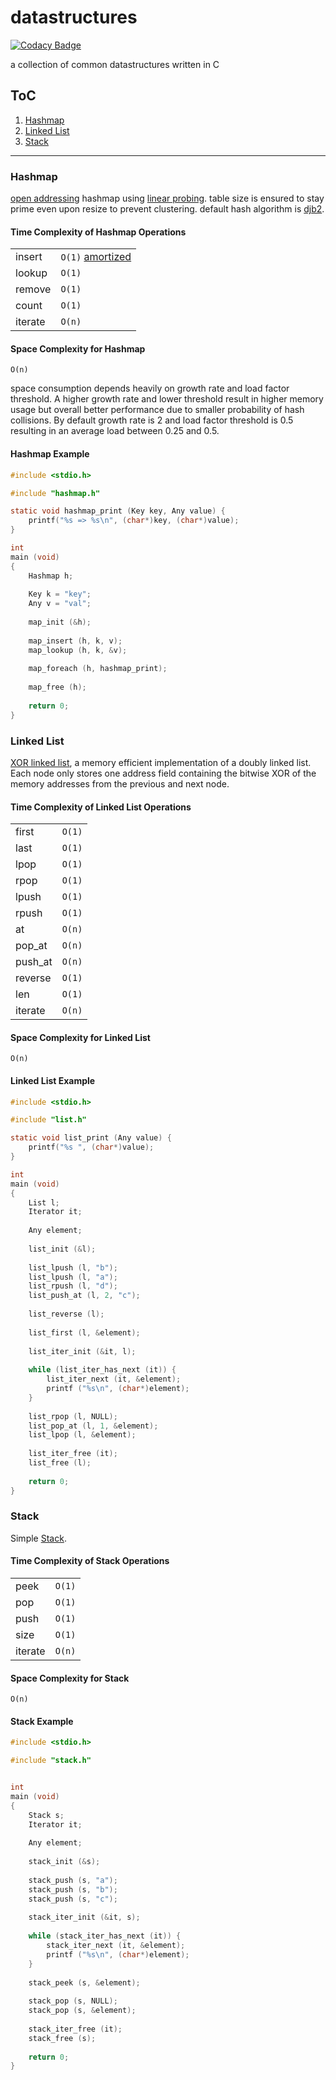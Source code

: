 # datastructures

[![Codacy Badge](https://api.codacy.com/project/badge/Grade/fdc6b14a60ab4307b0a04471832acbbe)](https://www.codacy.com/app/off-world/datastructures?utm_source=github.com&amp;utm_medium=referral&amp;utm_content=off-world/datastructures&amp;utm_campaign=Badge_Grade)

a collection of common datastructures written in C

## ToC

1.  [Hashmap](#hashmap)
2.  [Linked List](#linked-list)
3.  [Stack](#stack)

___

### Hashmap

[open addressing](https://en.wikipedia.org/wiki/Open_addressing) hashmap using [linear probing](https://en.wikipedia.org/wiki/Linear_probing). table size is ensured to stay prime even upon resize to prevent clustering. default hash algorithm is [djb2](http://www.cse.yorku.ca/~oz/hash.html).

#### Time Complexity of Hashmap Operations

|         |                                                                      |
|---------|----------------------------------------------------------------------|
| insert  | `O(1)` [amortized](https://en.wikipedia.org/wiki/Amortized_analysis) |
| lookup  | `O(1)`                                                               |
| remove  | `O(1)`                                                               |
| count   | `O(1)`                                                               |
| iterate | `O(n)`                                                               |

#### Space Complexity for Hashmap

`O(n)`

space consumption depends heavily on growth rate and load factor threshold. A higher growth rate and lower threshold result in higher memory usage but overall better performance due to smaller probability of hash collisions. By default growth rate is 2 and load factor threshold is 0.5 resulting in an average load between 0.25 and 0.5.

#### Hashmap Example

```C
#include <stdio.h>

#include "hashmap.h"

static void hashmap_print (Key key, Any value) {
    printf("%s => %s\n", (char*)key, (char*)value);
}

int
main (void)
{
    Hashmap h;
    
    Key k = "key";
    Any v = "val";
    
    map_init (&h);
    
    map_insert (h, k, v);
    map_lookup (h, k, &v);
    
    map_foreach (h, hashmap_print);
    
    map_free (h);
    
    return 0;
}
```

### Linked List

[XOR linked list](https://en.wikipedia.org/wiki/XOR_linked_list), a memory efficient implementation of a doubly linked list. Each node only stores one address field containing the bitwise XOR of the memory addresses from the previous and next node.

#### Time Complexity of Linked List Operations

|         |        |
|---------|--------|
| first   | `O(1)` |
| last    | `O(1)` |
| lpop    | `O(1)` |
| rpop    | `O(1)` |
| lpush   | `O(1)` |
| rpush   | `O(1)` |
| at      | `O(n)` |
| pop_at  | `O(n)` |
| push_at | `O(n)` |
| reverse | `O(1)` |
| len     | `O(1)` |
| iterate | `O(n)` |

#### Space Complexity for Linked List

`O(n)`

#### Linked List Example

```C
#include <stdio.h>

#include "list.h"

static void list_print (Any value) {
    printf("%s ", (char*)value);
}

int
main (void)
{
    List l;
    Iterator it;
    
    Any element;
    
    list_init (&l);
    
    list_lpush (l, "b");
    list_lpush (l, "a");
    list_rpush (l, "d");
    list_push_at (l, 2, "c");
    
    list_reverse (l);
    
    list_first (l, &element);
    
    list_iter_init (&it, l);
    
    while (list_iter_has_next (it)) {
        list_iter_next (it, &element);
        printf ("%s\n", (char*)element);
    }
    
    list_rpop (l, NULL);
    list_pop_at (l, 1, &element);
    list_lpop (l, &element);
    
    list_iter_free (it);
    list_free (l);
    
    return 0;
}
```

### Stack

Simple [Stack](https://en.wikipedia.org/wiki/Stack_(abstract_data_type)).

#### Time Complexity of Stack Operations

|         |        |
|-------  |--------|
| peek    | `O(1)` |
| pop     | `O(1)` |
| push    | `O(1)` |
| size    | `O(1)` |
| iterate | `O(n)` |

#### Space Complexity for Stack

`O(n)`

#### Stack Example

```C
#include <stdio.h>

#include "stack.h"


int
main (void)
{
    Stack s;
    Iterator it;
    
    Any element;
    
    stack_init (&s);
    
    stack_push (s, "a");
    stack_push (s, "b");
    stack_push (s, "c");
    
    stack_iter_init (&it, s);
    
    while (stack_iter_has_next (it)) {
        stack_iter_next (it, &element);
        printf ("%s\n", (char*)element);
    }
    
    stack_peek (s, &element);
    
    stack_pop (s, NULL);
    stack_pop (s, &element);
    
    stack_iter_free (it);
    stack_free (s);
    
    return 0;
}
```
